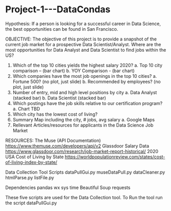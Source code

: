 # Project-1---DataCondas
Hypothesis: If a person is looking for a successful career in Data Science, the best opportunities can be found in San Francisco.

OBJECTIVE: 
The objective of this project is to provide a snapshot of the current job market for a prospective Data Scientist/Analyst. 
Where are the most opportunities for Data Analyst and Data Scientist to find jobs within the US?
1.	Which of the top 10 cities yields the highest salary 2020? 
	a.	Top 10 city comparison – (bar chart)
	b.	YOY Comparison - (bar chart)
2.	Which companies have the most job openings in the top 10 cities?
	a.	Fortune 500? (no plot, just slide)
	b.	Recommended by employees? (no plot, just slide)
3.	Number of entry, mid and high level positions by city
	a.	Data Analyst (stacked bar)
	b.	Data Scientist (stacked bar)
4.	Which postings have the job skills relative to our certification program?
	a.	Chart TBD
5.	Which city has the lowest cost of living?
6.	Summary Map including the city, # jobs, avg salary
	a.	Google Maps
7. 	Rellevant Articles/resources for applicants in the Data Science Job Market

RESOURCES:
The Muse (API Documentation)
https://www.themuse.com/developers/api/v2
Glassdoor Salary Data
https://www.glassdoor.com/research/job-market-report-historical/
2020 USA Cost of Living by State
https://worldpopulationreview.com/states/cost-of-living-index-by-state/


Data Collection Tool Scripts 
dataPullGui.py
museDataPull.py
dataCleaner.py
htmlParse.py 
listFile.py 

Dependencies
pandas
wx 
sys
time
Beautiful Soup
requests

These five scripts are used for the Data Collection tool. To Run the tool run the script dataPullGui.py


